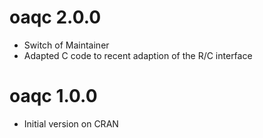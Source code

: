 # oaqc 2.0.0

* Switch of Maintainer
* Adapted C code to recent adaption of the R/C interface 

# oaqc 1.0.0

* Initial version on CRAN
